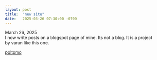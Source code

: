 ```yaml
---
layout: post
title:  "new site"
date:   2025-03-26 07:30:00 -0700
---
```


March 26, 2025  
I now write posts on a blogspot page of mine. Its not a blog. It is a project by varun like this one.

[poltomo](https://poltomo.blogspot.com)
